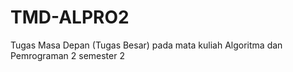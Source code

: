 # TMD-ALPRO2
Tugas Masa Depan (Tugas Besar) pada mata kuliah Algoritma dan Pemrograman 2 semester 2
